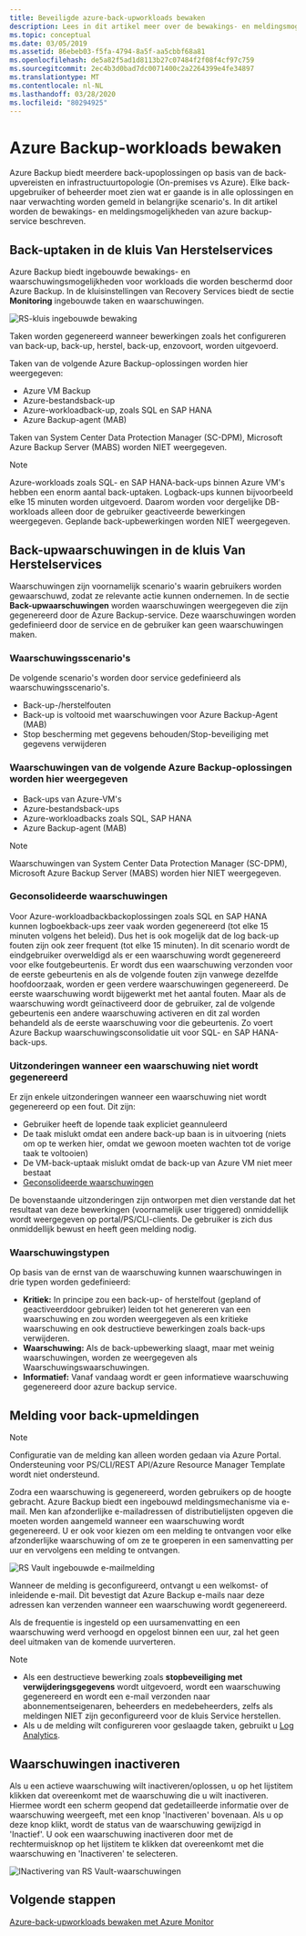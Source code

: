 ```yaml
---
title: Beveiligde azure-back-upworkloads bewaken
description: Lees in dit artikel meer over de bewakings- en meldingsmogelijkheden voor Azure Backup-workloads met behulp van de Azure-portal.
ms.topic: conceptual
ms.date: 03/05/2019
ms.assetid: 86ebeb03-f5fa-4794-8a5f-aa5cbbf68a81
ms.openlocfilehash: de5a82f5ad1d8113b27c07484f2f08f4cf97c759
ms.sourcegitcommit: 2ec4b3d0bad7dc0071400c2a2264399e4fe34897
ms.translationtype: MT
ms.contentlocale: nl-NL
ms.lasthandoff: 03/28/2020
ms.locfileid: "80294925"
---
```

# <a name="monitoring-azure-backup-workloads"></a>Azure Backup-workloads bewaken

Azure Backup biedt meerdere back-upoplossingen op basis van de back-upvereisten en infrastructuurtopologie (On-premises vs Azure). Elke back-upgebruiker of beheerder moet zien wat er gaande is in alle oplossingen en naar verwachting worden gemeld in belangrijke scenario's. In dit artikel worden de bewakings- en meldingsmogelijkheden van azure backup-service beschreven.

## <a name="backup-jobs-in-recovery-services-vault"></a>Back-uptaken in de kluis Van Herstelservices

Azure Backup biedt ingebouwde bewakings- en waarschuwingsmogelijkheden voor workloads die worden beschermd door Azure Backup. In de kluisinstellingen van Recovery Services biedt de sectie **Monitoring** ingebouwde taken en waarschuwingen.

![RS-kluis ingebouwde bewaking](media/backup-azure-monitoring-laworkspace/rs-vault-inbuiltmonitoring.png)

Taken worden gegenereerd wanneer bewerkingen zoals het configureren van back-up, back-up, herstel, back-up, enzovoort, worden uitgevoerd.

Taken van de volgende Azure Backup-oplossingen worden hier weergegeven:

- Azure VM Backup
- Azure-bestandsback-up
- Azure-workloadback-up, zoals SQL en SAP HANA
- Azure Backup-agent (MAB)

Taken van System Center Data Protection Manager (SC-DPM), Microsoft Azure Backup Server (MABS) worden NIET weergegeven.

> [!NOTE]
> Azure-workloads zoals SQL- en SAP HANA-back-ups binnen Azure VM's hebben een enorm aantal back-uptaken. Logback-ups kunnen bijvoorbeeld elke 15 minuten worden uitgevoerd. Daarom worden voor dergelijke DB-workloads alleen door de gebruiker geactiveerde bewerkingen weergegeven. Geplande back-upbewerkingen worden NIET weergegeven.

## <a name="backup-alerts-in-recovery-services-vault"></a>Back-upwaarschuwingen in de kluis Van Herstelservices

Waarschuwingen zijn voornamelijk scenario's waarin gebruikers worden gewaarschuwd, zodat ze relevante actie kunnen ondernemen. In de sectie **Back-upwaarschuwingen** worden waarschuwingen weergegeven die zijn gegenereerd door de Azure Backup-service. Deze waarschuwingen worden gedefinieerd door de service en de gebruiker kan geen waarschuwingen maken.

### <a name="alert-scenarios"></a>Waarschuwingsscenario's

De volgende scenario's worden door service gedefinieerd als waarschuwingsscenario's.

- Back-up-/herstelfouten
- Back-up is voltooid met waarschuwingen voor Azure Backup-Agent (MAB)
- Stop bescherming met gegevens behouden/Stop-beveiliging met gegevens verwijderen

### <a name="alerts-from-the-following-azure-backup-solutions-are-shown-here"></a>Waarschuwingen van de volgende Azure Backup-oplossingen worden hier weergegeven

- Back-ups van Azure-VM's
- Azure-bestandsback-ups
- Azure-workloadbacks zoals SQL, SAP HANA
- Azure Backup-agent (MAB)

> [!NOTE]
> Waarschuwingen van System Center Data Protection Manager (SC-DPM), Microsoft Azure Backup Server (MABS) worden hier NIET weergegeven.

### <a name="consolidated-alerts"></a>Geconsolideerde waarschuwingen

Voor Azure-workloadbackbackoplossingen zoals SQL en SAP HANA kunnen logboekback-ups zeer vaak worden gegenereerd (tot elke 15 minuten volgens het beleid). Dus het is ook mogelijk dat de log back-up fouten zijn ook zeer frequent (tot elke 15 minuten). In dit scenario wordt de eindgebruiker overweldigd als er een waarschuwing wordt gegenereerd voor elke foutgebeurtenis. Er wordt dus een waarschuwing verzonden voor de eerste gebeurtenis en als de volgende fouten zijn vanwege dezelfde hoofdoorzaak, worden er geen verdere waarschuwingen gegenereerd. De eerste waarschuwing wordt bijgewerkt met het aantal fouten. Maar als de waarschuwing wordt geïnactiveerd door de gebruiker, zal de volgende gebeurtenis een andere waarschuwing activeren en dit zal worden behandeld als de eerste waarschuwing voor die gebeurtenis. Zo voert Azure Backup waarschuwingsconsolidatie uit voor SQL- en SAP HANA-back-ups.

### <a name="exceptions-when-an-alert-is-not-raised"></a>Uitzonderingen wanneer een waarschuwing niet wordt gegenereerd

Er zijn enkele uitzonderingen wanneer een waarschuwing niet wordt gegenereerd op een fout. Dit zijn:

- Gebruiker heeft de lopende taak expliciet geannuleerd
- De taak mislukt omdat een andere back-up baan is in uitvoering (niets om op te werken hier, omdat we gewoon moeten wachten tot de vorige taak te voltooien)
- De VM-back-uptaak mislukt omdat de back-up van Azure VM niet meer bestaat
- [Geconsolideerde waarschuwingen](#consolidated-alerts)

De bovenstaande uitzonderingen zijn ontworpen met dien verstande dat het resultaat van deze bewerkingen (voornamelijk user triggered) onmiddellijk wordt weergegeven op portal/PS/CLI-clients. De gebruiker is zich dus onmiddellijk bewust en heeft geen melding nodig.

### <a name="alert-types"></a>Waarschuwingstypen

Op basis van de ernst van de waarschuwing kunnen waarschuwingen in drie typen worden gedefinieerd:

- **Kritiek:** In principe zou een back-up- of herstelfout (gepland of geactiveerddoor gebruiker) leiden tot het genereren van een waarschuwing en zou worden weergegeven als een kritieke waarschuwing en ook destructieve bewerkingen zoals back-ups verwijderen.
- **Waarschuwing:** Als de back-upbewerking slaagt, maar met weinig waarschuwingen, worden ze weergegeven als Waarschuwingswaarschuwingen.
- **Informatief:** Vanaf vandaag wordt er geen informatieve waarschuwing gegenereerd door azure backup service.

## <a name="notification-for-backup-alerts"></a>Melding voor back-upmeldingen

> [!NOTE]
> Configuratie van de melding kan alleen worden gedaan via Azure Portal. Ondersteuning voor PS/CLI/REST API/Azure Resource Manager Template wordt niet ondersteund.

Zodra een waarschuwing is gegenereerd, worden gebruikers op de hoogte gebracht. Azure Backup biedt een ingebouwd meldingsmechanisme via e-mail. Men kan afzonderlijke e-mailadressen of distributielijsten opgeven die moeten worden aangemeld wanneer een waarschuwing wordt gegenereerd. U er ook voor kiezen om een melding te ontvangen voor elke afzonderlijke waarschuwing of om ze te groeperen in een samenvatting per uur en vervolgens een melding te ontvangen.

![RS Vault ingebouwde e-mailmelding](media/backup-azure-monitoring-laworkspace/rs-vault-inbuiltnotification.png)

Wanneer de melding is geconfigureerd, ontvangt u een welkomst- of inleidende e-mail. Dit bevestigt dat Azure Backup e-mails naar deze adressen kan verzenden wanneer een waarschuwing wordt gegenereerd.<br>

Als de frequentie is ingesteld op een uursamenvatting en een waarschuwing werd verhoogd en opgelost binnen een uur, zal het geen deel uitmaken van de komende uurverteren.

> [!NOTE]
>
> - Als een destructieve bewerking zoals **stopbeveiliging met verwijderingsgegevens** wordt uitgevoerd, wordt een waarschuwing gegenereerd en wordt een e-mail verzonden naar abonnementseigenaren, beheerders en medebeheerders, zelfs als meldingen NIET zijn geconfigureerd voor de kluis Service herstellen.
> - Als u de melding wilt configureren voor geslaagde taken, gebruikt u [Log Analytics](backup-azure-monitoring-use-azuremonitor.md#using-log-analytics-workspace).

## <a name="inactivating-alerts"></a>Waarschuwingen inactiveren

Als u een actieve waarschuwing wilt inactiveren/oplossen, u op het lijstitem klikken dat overeenkomt met de waarschuwing die u wilt inactiveren. Hiermee wordt een scherm geopend dat gedetailleerde informatie over de waarschuwing weergeeft, met een knop 'Inactiveren' bovenaan. Als u op deze knop klikt, wordt de status van de waarschuwing gewijzigd in 'Inactief'. U ook een waarschuwing inactiveren door met de rechtermuisknop op het lijstitem te klikken dat overeenkomt met die waarschuwing en 'Inactiveren' te selecteren.

![INactivering van RS Vault-waarschuwingen](media/backup-azure-monitoring-laworkspace/vault-alert-inactivation.png)

## <a name="next-steps"></a>Volgende stappen

[Azure-back-upworkloads bewaken met Azure Monitor](backup-azure-monitoring-use-azuremonitor.md)
